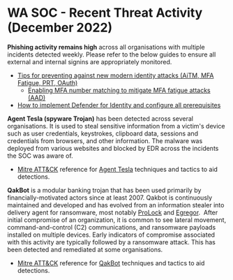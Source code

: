 # WA SOC - Recent Threat Activity (December 2022)

**Phishing activity remains high** across all organisations with multiple incidents detected weekly. Please refer to the below guides to ensure all external and internal signins are appropriately monitored.

- [Tips for preventing against new modern identity attacks (AiTM, MFA Fatigue, PRT, OAuth)](https://jeffreyappel.nl/tips-for-preventing-against-new-modern-identity-attacks-aitm-mfa-fatigue-prt-oauth/)
    - [Enabling MFA number matching to mitigate MFA fatigue attacks (AAD)](https://learn.microsoft.com/en-us/azure/active-directory/authentication/how-to-mfa-number-match#enable-number-matching-in-the-portal)
- [How to implement Defender for Identity and configure all prerequisites](https://jeffreyappel.nl/how-to-implement-defender-for-identity-and-configure-all-prerequisites/)

**Agent Tesla (spyware Trojan)** has been detected across several organisations. It is used to steal sensitive information from a victim's device such as user credentials, keystrokes, clipboard data, sessions and credentials from browsers, and other information. The malware was deployed from various websites and blocked by EDR across the incidents the SOC was aware of.

- [Mitre ATT&CK](https://attack.mitre.org/) reference for [Agent Tesla](https://attack.mitre.org/software/S0331/) techniques and tactics to aid detections.

**QakBot** is a modular banking trojan that has been used primarily by financially-motivated actors since at least 2007. Qakbot is continuously maintained and developed and has evolved from an information stealer into delivery agent for ransomware, most notably [ProLock](https://attack.mitre.org/software/S0654/) and [Egregor](https://attack.mitre.org/software/S0554/).  After initial compromise of an organization, it is common to see lateral movement, command-and-control (C2) communications, and ransomware payloads installed on multiple devices. Early indicators of compromise associated with this activity are typically followed by a ransomware attack. This has been detected and remediated at some organisations.

- [Mitre ATT&CK](https://attack.mitre.org/) reference for [QakBot](https://attack.mitre.org/software/S0650/) techniques and tactics to aid detections.
